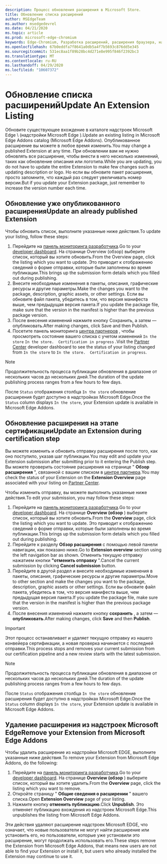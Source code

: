 ```yaml
---
description: Процесс обновления расширения в Microsoft Store.
title: Обновление списка расширений
author: MSEdgeTeam
ms.author: msedgedevrel
ms.date: 04/21/2020
ms.topic: article
ms.prod: microsoft-edge-chromium
keywords: Edge-Chromium, Разработка расширений, расширения браузера, надстройки, центр партнера, разработчик
ms.openlocfilehash: 67b0eddfa7f8641a0db5a4f7b5693c876dd5e345
ms.sourcegitcommit: 531ec8aa1f89b28bc4d271e8e995f846f2392bc3
ms.translationtype: MT
ms.contentlocale: ru-RU
ms.lasthandoff: 04/29/2020
ms.locfileid: "10607372"
---
```

# <span data-ttu-id="26d0b-104">Обновление списка расширений</span><span class="sxs-lookup"><span data-stu-id="26d0b-104">Update An Extension Listing</span></span>  

<span data-ttu-id="26d0b-105">Обновите существующее вхождение в каталоге надстроек Microsoft Edge \ (надстройки Microsoft Edge \).</span><span class="sxs-lookup"><span data-stu-id="26d0b-105">Update an existing listing in Microsoft Edge Addons catalog \(Microsoft Edge Addons\).</span></span>  <span data-ttu-id="26d0b-106">Опубликованное расширение вы можете в любое время изменить.</span><span class="sxs-lookup"><span data-stu-id="26d0b-106">You may change a published Extension at any time.</span></span>  <span data-ttu-id="26d0b-107">При обновлении вам не нужно обновлять все расширение, чтобы внести в него несколько изменений, таких как обновление описания или логотипа.</span><span class="sxs-lookup"><span data-stu-id="26d0b-107">While you are updating, you do not have to update the entire Extension to make few changes such as updating description or logo.</span></span>  <span data-ttu-id="26d0b-108">Но если вы обновите пакет расширения, просто запомните, что каждый раз следует увеличивать номер версии.</span><span class="sxs-lookup"><span data-stu-id="26d0b-108">But if you update your Extension package, just remember to increase the version number each time.</span></span>  

## <span data-ttu-id="26d0b-109">Обновление уже опубликованного расширения</span><span class="sxs-lookup"><span data-stu-id="26d0b-109">Update an already published Extension</span></span>  

<span data-ttu-id="26d0b-110">Чтобы обновить список, выполните указанные ниже действия.</span><span class="sxs-lookup"><span data-stu-id="26d0b-110">To update your listing, follow these steps:</span></span>  

1.  <span data-ttu-id="26d0b-111">Перейдите на [панель мониторинга разработчика][MicrosoftPartnerCenter].</span><span class="sxs-lookup"><span data-stu-id="26d0b-111">Go to your [developer dashboard][MicrosoftPartnerCenter].</span></span>  <span data-ttu-id="26d0b-112">На странице Overview (обзор) выберите список, который вы хотите обновить.</span><span class="sxs-lookup"><span data-stu-id="26d0b-112">From the Overview page, click the listing which you want to update.</span></span>  <span data-ttu-id="26d0b-113">Это приводит к отображению сведений о форме отправки, которые были заполнены во время публикации.</span><span class="sxs-lookup"><span data-stu-id="26d0b-113">This brings up the submission form details which you filled out during publishing.</span></span>  
1.  <span data-ttu-id="26d0b-114">Внесите необходимые изменения в пакеты, описания, графические ресурсы и другие параметры.</span><span class="sxs-lookup"><span data-stu-id="26d0b-114">Make the changes you want to the package, description, graphic assets, or other settings.</span></span>  <span data-ttu-id="26d0b-115">Если вы обновите файл пакета, убедитесь в том, что версия манифеста выше, чем предыдущая версия пакета.</span><span class="sxs-lookup"><span data-stu-id="26d0b-115">If you update the package file, make sure that the version in the manifest is higher than the previous package version.</span></span>
1.  <span data-ttu-id="26d0b-116">После внесения изменений нажмите кнопку Сохранить, а затем — опубликовать.</span><span class="sxs-lookup"><span data-stu-id="26d0b-116">After making changes, click Save and then Publish.</span></span>
1.  <span data-ttu-id="26d0b-117">Посетите панель мониторинга [центра партнеров][MicrosoftPartnerCenter] , чтобы просмотреть состояние вашего списка с учетом изменений `In the store` `In the store.  Certification in progress` .</span><span class="sxs-lookup"><span data-stu-id="26d0b-117">Visit the [Partner Center][MicrosoftPartnerCenter] developer dashboard to see the status of your listing changed from `In the store` to `In the store.  Certification in progress`.</span></span>  

> [!NOTE]
> <span data-ttu-id="26d0b-118">Продолжительность процесса публикации обновления в диапазоне от нескольких часов до нескольких дней.</span><span class="sxs-lookup"><span data-stu-id="26d0b-118">The duration of the update publishing process ranges from a few hours to few days.</span></span>  

<span data-ttu-id="26d0b-119">После `Status` отображения столбца `In the store` обновление расширения будет доступно в надстройках Microsoft Edge.</span><span class="sxs-lookup"><span data-stu-id="26d0b-119">Once the `Status` column displays `In the store`, your Extension update is available in Microsoft Edge Addons.</span></span>  

## <span data-ttu-id="26d0b-120">Обновление расширения на этапе сертификации</span><span class="sxs-lookup"><span data-stu-id="26d0b-120">Update an Extension during certification step</span></span>  

<span data-ttu-id="26d0b-121">Вы можете изменить и обновить отправку расширения после того, как оно поступило, указав шаг публикации.</span><span class="sxs-lookup"><span data-stu-id="26d0b-121">You may edit and update your Extension submission after submitting prior to it entering the Publish step.</span></span>  <span data-ttu-id="26d0b-122">Вы можете проверить состояние расширения на странице " **Обзор расширения** ", связанной с вашим списком в [центре партнера][MicrosoftPartnerCenter].</span><span class="sxs-lookup"><span data-stu-id="26d0b-122">You may check the status of your Extension on the **Extension Overview** page associated with your listing on [Partner Center][MicrosoftPartnerCenter].</span></span>  

<span data-ttu-id="26d0b-123">Чтобы изменить отправку, вы можете выполнить указанные ниже действия.</span><span class="sxs-lookup"><span data-stu-id="26d0b-123">To edit your submission, you may follow these steps:</span></span>  

1.  <span data-ttu-id="26d0b-124">Перейдите на [панель мониторинга разработчика][MicrosoftPartnerCenter].</span><span class="sxs-lookup"><span data-stu-id="26d0b-124">Go to your [developer dashboard][MicrosoftPartnerCenter].</span></span>  <span data-ttu-id="26d0b-125">На странице **Overview (обзор** ) выберите список, который вы хотите обновить.</span><span class="sxs-lookup"><span data-stu-id="26d0b-125">From the **Overview** page, click the listing which you want to update.</span></span>  <span data-ttu-id="26d0b-126">Это приводит к отображению сведений о форме отправки, которые были заполнены во время публикации.</span><span class="sxs-lookup"><span data-stu-id="26d0b-126">This brings up the submission form details which you filled out during publishing.</span></span>  
1.  <span data-ttu-id="26d0b-127">Перейдите к разделу **Обзор расширения** с помощью левой панели навигации, как показано ниже.</span><span class="sxs-lookup"><span data-stu-id="26d0b-127">Go to **Extension overview** section using the left navigation bar as shown.</span></span>  <span data-ttu-id="26d0b-128">Отменить текущую отправку нажатием кнопки **"отменить отправку** ".</span><span class="sxs-lookup"><span data-stu-id="26d0b-128">Cancel the current submission by clicking **Cancel submission** button.</span></span>  
1.  <span data-ttu-id="26d0b-129">Перейдите в другой раздел и внесите необходимые изменения в пакеты, описания, графические ресурсы и другие параметры.</span><span class="sxs-lookup"><span data-stu-id="26d0b-129">Move to other section and make the changes you want to the package, description, graphic assets or other settings.</span></span>  <span data-ttu-id="26d0b-130">Если вы обновите файл пакета, убедитесь в том, что версия манифеста выше, чем предыдущая версия пакета.</span><span class="sxs-lookup"><span data-stu-id="26d0b-130">If you update the package file, make sure that the version in the manifest is higher than the previous package version.</span></span>  
1.  <span data-ttu-id="26d0b-131">После внесения изменений нажмите кнопку **сохранить** , а затем — **опубликовать**.</span><span class="sxs-lookup"><span data-stu-id="26d0b-131">After making changes, click **Save** and then **Publish**.</span></span>  

> [!IMPORTANT]
> <span data-ttu-id="26d0b-132">Этот процесс останавливает и удаляет текущую отправку из нашего конвейера сертификации, а новая проверка начинается с последней отправки.</span><span class="sxs-lookup"><span data-stu-id="26d0b-132">This process stops and removes your current submission from our certification pipeline and a new review starts with the latest submission.</span></span>  

> [!NOTE]
> <span data-ttu-id="26d0b-133">Продолжительность процесса публикации обновления в диапазоне от нескольких часов до нескольких дней.</span><span class="sxs-lookup"><span data-stu-id="26d0b-133">The duration of the update publishing process ranges from a few hours to few days.</span></span>  

<span data-ttu-id="26d0b-134">После `Status` отображения столбца `In the store` обновление расширения будет доступно в надстройках Microsoft Edge.</span><span class="sxs-lookup"><span data-stu-id="26d0b-134">Once the `Status` column displays `In the store`, your Extension update is available in Microsoft Edge Addons.</span></span>  

## <span data-ttu-id="26d0b-135">Удаление расширения из надстроек Microsoft Edge</span><span class="sxs-lookup"><span data-stu-id="26d0b-135">Remove your Extension from Microsoft Edge Addons</span></span>  

<span data-ttu-id="26d0b-136">Чтобы удалить расширение из надстройки Microsoft EDGE, выполните указанные ниже действия.</span><span class="sxs-lookup"><span data-stu-id="26d0b-136">To remove your Extension from Microsoft Edge Addons, do the following:</span></span>  

1.  <span data-ttu-id="26d0b-137">Перейдите на [панель мониторинга разработчика][MicrosoftPartnerCenter].</span><span class="sxs-lookup"><span data-stu-id="26d0b-137">Go to your [developer dashboard][MicrosoftPartnerCenter].</span></span>  <span data-ttu-id="26d0b-138">На странице **Overview (обзор** ) выберите список, который вы хотите удалить.</span><span class="sxs-lookup"><span data-stu-id="26d0b-138">From the **Overview** page, click the listing which you want to remove.</span></span>  
1.  <span data-ttu-id="26d0b-139">Откройте страницу " **Общие сведения о расширении** " вашего списка.</span><span class="sxs-lookup"><span data-stu-id="26d0b-139">Open **Extension Overview** page of your listing.</span></span>  
1.  <span data-ttu-id="26d0b-140">Нажмите кнопку **отменить публикацию**.</span><span class="sxs-lookup"><span data-stu-id="26d0b-140">Click **Unpublish**.</span></span>  <span data-ttu-id="26d0b-141">Это отменяет публикацию вхождения из надстроек Microsoft Edge.</span><span class="sxs-lookup"><span data-stu-id="26d0b-141">This unpublishes the listing from Microsoft Edge Addons.</span></span>  

<span data-ttu-id="26d0b-142">Эти действия удаляют расширение надстроек Microsoft EDGE, что означает, что новые пользователи не могут найти расширение или установить его, но пользователи, которые уже установили это расширение, могут продолжать использовать его.</span><span class="sxs-lookup"><span data-stu-id="26d0b-142">These steps remove the Extension from Microsoft Edge Addons, that means new users are not able to find your Extension or install it, but users who already installed the Extension may continue to use it.</span></span>  

<!-- image links -->  

<!-- links -->  

[MicrosoftPartnerCenter]: https://partner.microsoft.com/dashboard/microsoftedge/public/login?ref=dd "Центр партнеров"  
